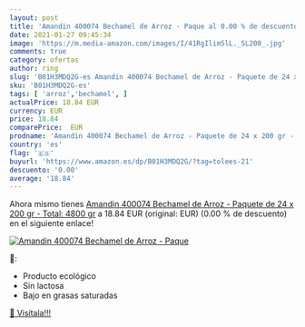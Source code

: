 ```yaml
---
layout: post
title: 'Amandin 400074 Bechamel de Arroz - Paque al 0.00 % de descuento'
date: 2021-01-27 09:45:34
image: 'https://m.media-amazon.com/images/I/41RgIlim5lL._SL200_.jpg'
comments: true
category: ofertas
author: ring
slug: 'B01H3MDQ2G-es Amandin 400074 Bechamel de Arroz - Paquete de 24 x 200 gr...'
sku: 'B01H3MDQ2G-es'
tags: [ 'arroz','bechamel', ]
actualPrice: 18.84 EUR
currency: EUR
price: 18.84
comparePrice:  EUR
prodname: 'Amandin 400074 Bechamel de Arroz - Paquete de 24 x 200 gr - Total: 4800 gr'
country: 'es'
flag: '🇪🇸'
buyurl: 'https://www.amazon.es/dp/B01H3MDQ2G/?tag=tolees-21'
descuento: '0.00'
average: '18.84'
---
```


Ahora mismo tienes [Amandin 400074 Bechamel de Arroz - Paquete de 24 x 200 gr - Total: 4800 gr](https://www.amazon.es/dp/B01H3MDQ2G/?tag=tolees-21) a 18.84 EUR (original:  EUR) (0.00 %  de descuento) en el siguiente enlace!

[![Amandin 400074 Bechamel de Arroz - Paque](https://m.media-amazon.com/images/I/41RgIlim5lL._SL200_.jpg)](https://www.amazon.es/dp/B01H3MDQ2G/?tag=tolees-21)

🔎:

- Producto ecológico
- Sin lactosa
- Bajo en grasas saturadas

[🛒 Visítala!!!](https://www.amazon.es/dp/B01H3MDQ2G/?tag=tolees-21)
